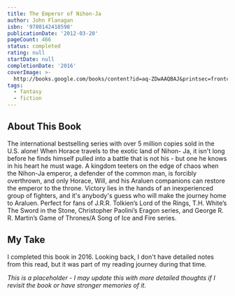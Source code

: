 ```yaml
---
title: The Emperor of Nihon-Ja
author: John Flanagan
isbn: '9780142418598'
publicationDate: '2012-03-20'
pageCount: 466
status: completed
rating: null
startDate: null
completionDate: '2016'
coverImage: >-
  http://books.google.com/books/content?id=aq-ZDwAAQBAJ&printsec=frontcover&img=1&zoom=1&source=gbs_api
tags:
  - fantasy
  - fiction
---
```


## About This Book

The international bestselling series with over 5 million copies sold in the U.S. alone! When Horace travels to the exotic land of Nihon- Ja, it isn't long before he finds himself pulled into a battle that is not his - but one he knows in his heart he must wage. A kingdom teeters on the edge of chaos when the Nihon-Ja emperor, a defender of the common man, is forcibly overthrown, and only Horace, Will, and his Araluen companions can restore the emperor to the throne. Victory lies in the hands of an inexperienced group of fighters, and it's anybody's guess who will make the journey home to Araluen. Perfect for fans of J.R.R. Tolkien’s Lord of the Rings, T.H. White’s The Sword in the Stone, Christopher Paolini’s Eragon series, and George R. R. Martin’s Game of Thrones/A Song of Ice and Fire series.

## My Take

I completed this book in 2016. Looking back, I don't have detailed notes from this read, but it was part of my reading journey during that time.

*This is a placeholder - I may update this with more detailed thoughts if I revisit the book or have stronger memories of it.*
